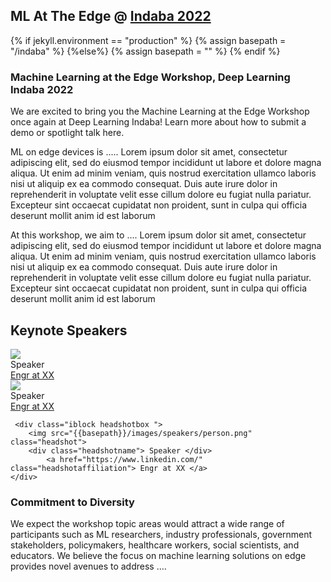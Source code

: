 ## ML At The Edge @ <a target='_blank' href='https://deeplearningindaba.com/2022/'> Indaba 2022</a>

{% if jekyll.environment  == "production" %}
{% assign basepath = "/indaba" %}
{%else%}
{% assign basepath = "" %}
{% endif %}

<!-- ## Practical ML for Developing Countries: learning under limited/low resource scenarios -->

### Machine Learning at the Edge Workshop, Deep Learning Indaba 2022

<div class="update">
       We are excited to bring you the Machine Learning at the Edge Workshop once again at Deep Learning Indaba! Learn more about how to submit a demo or spotlight talk here.
</div>

ML on edge devices is ..... Lorem ipsum dolor sit amet, consectetur adipiscing elit, sed do eiusmod tempor incididunt ut labore et dolore magna aliqua. Ut enim ad minim veniam, quis nostrud exercitation ullamco laboris nisi ut aliquip ex ea commodo consequat. Duis aute irure dolor in reprehenderit in voluptate velit esse cillum dolore eu fugiat nulla pariatur. Excepteur sint occaecat cupidatat non proident, sunt in culpa qui officia deserunt mollit anim id est laborum

At this workshop, we aim to .... Lorem ipsum dolor sit amet, consectetur adipiscing elit, sed do eiusmod tempor incididunt ut labore et dolore magna aliqua. Ut enim ad minim veniam, quis nostrud exercitation ullamco laboris nisi ut aliquip ex ea commodo consequat. Duis aute irure dolor in reprehenderit in voluptate velit esse cillum dolore eu fugiat nulla pariatur. Excepteur sint occaecat cupidatat non proident, sunt in culpa qui officia deserunt mollit anim id est laborum

## Keynote Speakers

<div>
    <div class="iblock headshotbox "> 
        <img src="{{basepath}}/images/speakers/person.png" class="headshot">
        <div class="headshotname"> Speaker </div>
            <a href="https://www.linkedin.com/" class="headshotaffiliation"> Engr at XX </a>
    </div>
    
   <div class="iblock headshotbox "> 
        <img src="{{basepath}}/images/speakers/person.png" class="headshot">
        <div class="headshotname"> Speaker </div>
            <a href="https://www.linkedin.com/" class="headshotaffiliation"> Engr at XX </a>
    </div>

     <div class="iblock headshotbox ">
        <img src="{{basepath}}/images/speakers/person.png" class="headshot">
        <div class="headshotname"> Speaker </div>
            <a href="https://www.linkedin.com/" class="headshotaffiliation"> Engr at XX </a>
    </div>

</div>

### Commitment to Diversity

We expect the workshop topic areas would attract a wide range of participants such as ML researchers, industry professionals, government stakeholders, policymakers, healthcare workers, social scientists, and educators. We believe the focus on machine learning solutions on edge provides novel avenues to address ....

